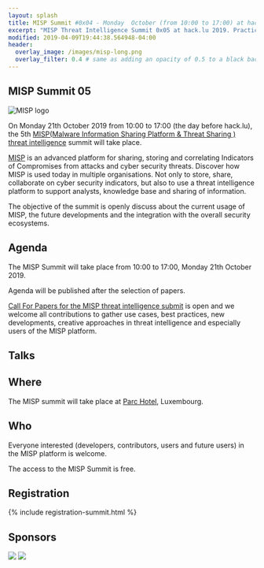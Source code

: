 ```yaml
---
layout: splash
title: MISP Summit #0x04 - Monday  October (from 10:00 to 17:00) at hack.lu 2019
excerpt: "MISP Threat Intelligence Summit 0x05 at hack.lu 2019. Practical threat intelligence and information sharing for everyone."
modified: 2019-04-09T19:44:38.564948-04:00
header:
  overlay_image: /images/misp-long.png
  overlay_filter: 0.4 # same as adding an opacity of 0.5 to a black background
---
```


MISP Summit 05
--------------

![MISP logo](https://raw.githubusercontent.com/MISP/MISP/2.4/INSTALL/logos/misp-logo.png)

On Monday 21th October 2019 from 10:00 to 17:00 (the day before hack.lu), the 5th [MISP(Malware Information Sharing Platform & Threat Sharing
) threat intelligence](http://www.misp-project.org/) summit will take place.


[MISP](http://www.misp-project.org/) is an advanced platform for sharing, storing and correlating Indicators of Compromises from attacks and cyber security threats.
Discover how MISP is used today in multiple organisations. Not only to store, share, collaborate on cyber security indicators, but also to use a threat intelligence platform
to support analysts, knowledge base and sharing of information.

The objective of the summit is openly discuss about the current usage of MISP, the future developments and the integration with the overall security ecosystems.

Agenda
------

The MISP Summit will take place from 10:00 to 17:00, Monday 21th October 2019.

Agenda will be published after the selection of papers.

[Call For Papers for the MISP threat intelligence submit](https://cfp.hack.lu/tsc19/cfp) is open and we welcome all contributions to gather use cases, best practices, new developments, creative approaches in threat intelligence and especially users of the MISP platform.


Talks
-----

Where
-----

The MISP summit will take place at [Parc Hotel](http://www.parc-hotel.lu/), Luxembourg.

Who
---

Everyone interested (developers, contributors, users and future users) in the MISP platform is welcome.

The access to the MISP Summit is free.

Registration
--

{% include registration-summit.html %}

Sponsors
--------

![](https://www.misp-project.org/assets/images/logo.png)
![](https://www.misp-project.org/assets/images/en_cef.png)

